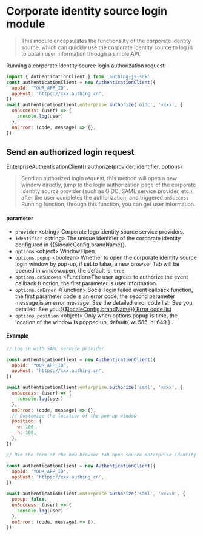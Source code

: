 # Corporate identity source login module

<LastUpdated/>

> This module encapsulates the functionality of the corporate identity source, which can quickly use the corporate identity source to log in to obtain user information through a simple API.

Running a corporate identity source login authorization request:

```javascript
import { AuthenticationClient } from 'authing-js-sdk'
const authenticationClient = new AuthenticationClient({
  appId: 'YOUR_APP_ID',
  appHost: 'https://xxx.authing.cn',
})
await authenticationClient.enterprise.authorize('oidc', 'xxxx', {
  onSuccess: (user) => {
    console.log(user)
  },
  onError: (code, message) => {},
})
```

## Send an authorized login request

EnterpriseAuthenticationClient().authorize(provider, identifier, options)

> Send an authorized login request, this method will open a new window directly, jump to the login authorization page of the corporate identity source provider (such as OIDC, SAML service provider, etc.), after the user completes the authorization, and triggered `onSuccess` Running function, through this function, you can get user information.

#### parameter

- `provider` \<string\> Corporate logo identity source service providers.
- `identifier` \<string\> The unique identifier of the corporate identity configured in {{$localeConfig.brandName}}.
- `options` \<object\> Window.Open.
- `options.popup` \<boolean\> Whether to open the corporate identity source login window by pop-up, if set to false, a new browser Tab will be opened in window.open, the default is: `true`.
- `options.onSuccess` \<Function\>The user agrees to authorize the event callback function, the first parameter is user information.
- `options.onError` \<Function\> Social login failed event callback function, the first parameter code is an error code, the second parameter message is an error message. See the detailed error code list: See you detailed: See you:[{{$localeConfig.brandName}} Error code list](/reference/error-code.md)
- `options.position` \<object\> Only when options.popup is time, the location of the window is popped up, default{ w: 585, h: 649 } .

#### Example

```javascript
// Log in with SAML service provider

const authenticationClient = new AuthenticationClient({
  appId: 'YOUR_APP_ID',
  appHost: 'https://xxx.authing.cn',
})

await authenticationClient.enterprise.authorize('saml', 'xxxx', {
  onSuccess: (user) => {
    console.log(user)
  },
  onError: (code, message) => {},
  // Customize the location of the pop-up window
  position: {
    w: 100,
    h: 100,
  },
})
```

```javascript
// Use the form of the new browser tab open source enterprise identity login page

const authenticationClient = new AuthenticationClient({
  appId: 'YOUR_APP_ID',
  appHost: 'https://xxx.authing.cn',
})

await authenticationClient.enterprise.authorize('saml', 'xxxxx', {
  popup: false,
  onSuccess: (user) => {
    console.log(user)
  },
  onError: (code, message) => {},
})
```
